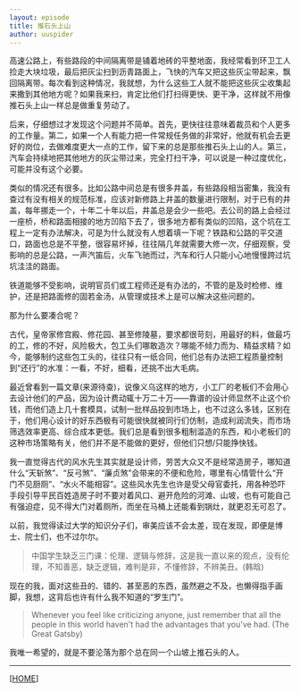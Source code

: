 ```yaml
---
layout: episode
title: 推石头上山
author: uuspider
---
```

高速公路上，有些路段的中间隔离带是铺着地砖的平整地面，我经常看到环卫工人捡走大块垃圾，最后把灰尘扫到沥青路面上，飞快的汽车又把这些灰尘带起来，飘回隔离带。每次看到这种情况，我就想，为什么这些工人就不能把这些灰尘收集起来撒到其他地方呢？如果我来扫，肯定比他们打扫得更快、更干净，这样就不用像推石头上山一样总是做重复劳动了。

后来，仔细想过才发现这个问题并不简单。首先，更快往往意味着裁员和个人更多的工作量。第二，如果一个人有能力把一件常规任务做的非常好，他就有机会去更好的岗位，去做难度更大一点的工作，留下来的总是那些推石头上山的人。第三，汽车会持续地把其他地方的灰尘带过来，完全打扫干净，可以说是一种过度优化，可能并没有这个必要。

类似的情况还有很多。比如公路中间总是有很多井盖，有些路段相当密集，我没有查过有没有相关的规范标准，应该对新修路上井盖的数量进行限制，对于已有的井盖，每年挪走一个，十年二十年以后，井盖总是会少一些吧。去公司的路上会经过一座桥，桥和路面相接的地方凹陷下去了，很多地方都有类似的凹陷，这个坑在工程上一定有办法解决，可是为什么就没有人想着填一下呢？铁路和公路的平交道口，路面也总是不平整，很容易坏掉，往往隔几年就需要大修一次，仔细观察，受影响的总是公路，一声汽笛后，火车飞驰而过，汽车和行人只能小心地慢慢跨过坑坑洼洼的路面。

铁道能够不受影响，说明官员们或工程师还是有办法的，不管的是及时检修、维护，还是把路面修的固若金汤，从管理或技术上是可以解决这些问题的。

那为什么要凑合呢？

古代，皇帝家修宫殿、修花园、甚至修陵墓，要求都很苛刻，用最好的料，做最巧的工，修的不好，风险极大，包工头们哪敢造次？哪能不倾力而为、精益求精？如今，能够制约这些包工头的，往往只有一纸合同，他们总有办法把工程质量控制到“还行”的水准：一看，不好，细看，还挑不出大毛病。

最近曾看到一篇文章(来源待查)，说像义乌这样的地方，小工厂的老板们不会用心去设计他们的产品，因为设计费动辄十万二十万——靠谱的设计师显然不止这个价钱，而他们造上几十套模具，试制一批样品投到市场上，也不过这么多钱，区别在于，他们用心设计的好东西极有可能很快就被同行们仿制，造成利润流失，而市场筛选效率更高、综合成本更低。我们总是看到很多粗制滥造的东西，和小老板们的这种市场策略有关，他们并不是不能做的更好，但他们只想/只能挣快钱。

我一直觉得古代的风水先生其实就是设计师，劳苦大众又不是经常造房子，哪知道什么“天斩煞”、“反弓煞”、“廉贞煞”会带来的不便和危险，哪里有心情管什么“开门不见厨厕”、“水火不能相容”。这些风水先生也许是受父母官委托，用各种恐吓手段引导平民百姓造房子时不要对着风口、避开危险的河滩、山坡，也有可能自己有强迫症，见不得大门对着厕所，而坐在马桶上还能看到锅灶，就更忍无可忍了。

以前，我觉得读过大学的知识分子们，审美应该不会太差，现在发现，即便是博士、院士们，也不过尔尔。

>中国学生缺乏三门课：伦理、逻辑与修辞，这是我一直以来的观点，没有伦理，不知善恶，缺乏逻辑，难判是非，不懂修辞，不辨美丑。(韩晗)

现在的我，面对这些丑的、错的、甚至恶的东西，虽然避之不及，也懒得指手画脚，我想，这背后也许有什么我不知道的“罗生门”。

>Whenever you feel like criticizing anyone, just remember that all the people in this world haven't had the advantages that you've had. (The Great Gatsby)

我唯一希望的，就是不要沦落为那个总在同一个山坡上推石头的人。

***

[[HOME][episode]]

[episode]:http://about.uuspider.com/2019/06/02/episodeindex.html
